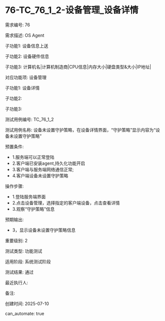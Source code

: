 # 76-TC_76_1_2-设备管理_设备详情

需求编号: 76

需求描述: OS Agent

子功能1: 设备信息上送

子功能2: 设备硬件信息

子功能3: 计算机名|计算机制造商|CPU信息|内存大小|硬盘类型&大小|IP地址|


对应功能项: 设备管理

子功能1: 设备详情

子功能2: 

子功能3: 


测试用例编号: TC_76_1_2

测试用例名称: 设备未设置守护策略，在设备详情界面，“守护策略”显示内容为“设备未设置守护策略”

预置条件:
- 1.服务端可以正常登陆
- 2.客户端已安装agent,持久化功能开启
- 3.客户端与服务端网络通信正常;
- 4.客户端设备未设置守护策略

操作步骤:
- 1.登陆服务端界面
- 2.点击设备管理，选择指定的客户端设备，点击查看详情
- 3.观察“守护策略”信息

预期输出:
- 3，显示设备未设置守护策略信息

重要级别: 2

测试类型: 功能测试

适用阶段: 系统测试阶段

测试结果: 通过

最近执行人: 

备注: 

创建时间: 2025-07-10

can_automate: true
